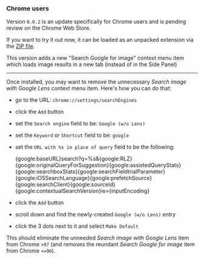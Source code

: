 ### Chrome users

Version `0.0.2` is an update specifically for Chrome users and is pending review on the Chrome Web Store.

If you want to try it out now, it can be loaded as an unpacked extension via the [ZIP file](https://github.com/fanfare/disablegooglelens/releases/download/0.0.2/disable-google-lens_manifest_v3_chrome-0.0.2.zip).

This version adds a new "Search Google for image" context menu item which loads image results in a new tab (instead of in the Side Panel)

---

Once installed, you may want to remove the unnecessary *Search image with Google Lens* context menu item. Here's how you can do that:

- go to the URL: `chrome://settings/searchEngines`
- click the `Add` button
- set the `Search engine` field to be: `Google (w/o Lens)`
- set the `Keyword` or `Shortcut` field to be: `google`
- set the `URL with %s in place of query` field to be the following:

    {google:baseURL}search?q=%s&{google:RLZ}{google:originalQueryForSuggestion}{google:assistedQueryStats}{google:searchboxStats}{google:searchFieldtrialParameter}{google:iOSSearchLanguage}{google:prefetchSource}{google:searchClient}{google:sourceId}{google:contextualSearchVersion}ie={inputEncoding}
    
- click the `Add` button
- scroll down and find the newly-created `Google (w/o Lens)` entry
- click the 3 dots next to it and select `Make Default`

This should eliminate the unneeded *Search image with Google Lens* item from Chrome `>97` (and removes the reundant *Search Google for image* item from Chrome `<=96`).
